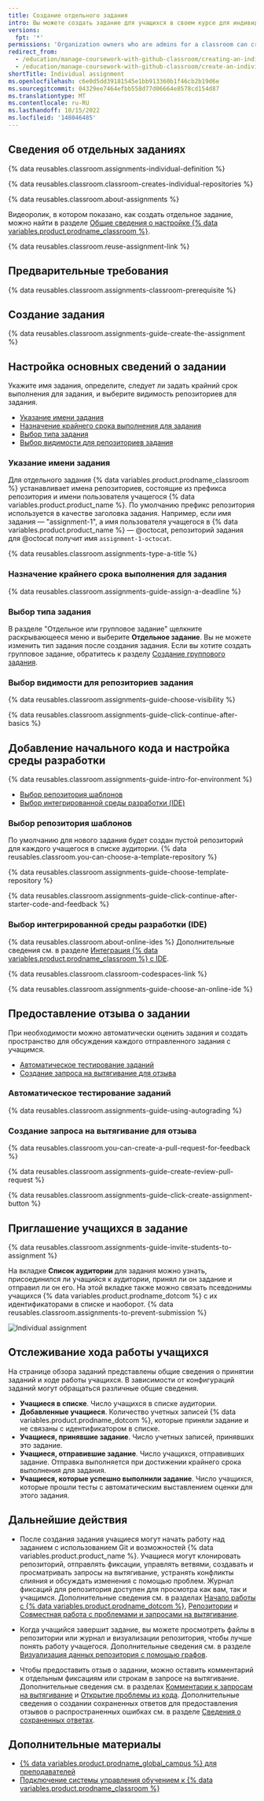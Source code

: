```yaml
---
title: Создание отдельного задания
intro: Вы можете создать задание для учащихся в своем курсе для индивидуального выполнения.
versions:
  fpt: '*'
permissions: 'Organization owners who are admins for a classroom can create and manage individual assignments for a classroom. {% data reusables.classroom.classroom-admins-link %}'
redirect_from:
  - /education/manage-coursework-with-github-classroom/creating-an-individual-assignment
  - /education/manage-coursework-with-github-classroom/create-an-individual-assignment
shortTitle: Individual assignment
ms.openlocfilehash: c6e0d5dd39181545e1bb913360b1f46cb2b19d6e
ms.sourcegitcommit: 04329ee7464efbb558d77d06664e8578cd154d87
ms.translationtype: MT
ms.contentlocale: ru-RU
ms.lasthandoff: 10/15/2022
ms.locfileid: '148046485'
---
```

## Сведения об отдельных заданиях

{% data reusables.classroom.assignments-individual-definition %}

{% data reusables.classroom.classroom-creates-individual-repositories %}

{% data reusables.classroom.about-assignments %}

Видеоролик, в котором показано, как создать отдельное задание, можно найти в разделе [Общие сведения о настройке {% data variables.product.prodname_classroom %}](/education/manage-coursework-with-github-classroom/basics-of-setting-up-github-classroom).

{% data reusables.classroom.reuse-assignment-link %}

## Предварительные требования

{% data reusables.classroom.assignments-classroom-prerequisite %}

## Создание задания

{% data reusables.classroom.assignments-guide-create-the-assignment %}

## Настройка основных сведений о задании

Укажите имя задания, определите, следует ли задать крайний срок выполнения для задания, и выберите видимость репозиториев для задания.

- [Указание имени задания](#naming-an-assignment)
- [Назначение крайнего срока выполнения для задания](#assigning-a-deadline-for-an-assignment)
- [Выбор типа задания](#choosing-an-assignment-type)
- [Выбор видимости для репозиториев задания](#choosing-a-visibility-for-assignment-repositories)

### Указание имени задания

Для отдельного задания {% data variables.product.prodname_classroom %} устанавливает имена репозиториев, состоящие из префикса репозитория и имени пользователя учащегося {% data variables.product.product_name %}. По умолчанию префикс репозитория используется в качестве заголовка задания. Например, если имя задания — "assignment-1", а имя пользователя учащегося в {% data variables.product.product_name %} — @octocat, репозиторий задания для @octocat получит имя `assignment-1-octocat`.

{% data reusables.classroom.assignments-type-a-title %}

### Назначение крайнего срока выполнения для задания

{% data reusables.classroom.assignments-guide-assign-a-deadline %}

### Выбор типа задания

В разделе "Отдельное или групповое задание" щелкните раскрывающееся меню и выберите **Отдельное задание**. Вы не можете изменить тип задания после создания задания. Если вы хотите создать групповое задание, обратитесь к разделу [Создание группового задания](/education/manage-coursework-with-github-classroom/create-a-group-assignment).

### Выбор видимости для репозиториев задания

{% data reusables.classroom.assignments-guide-choose-visibility %}

{% data reusables.classroom.assignments-guide-click-continue-after-basics %}

## Добавление начального кода и настройка среды разработки

{% data reusables.classroom.assignments-guide-intro-for-environment %}

- [Выбор репозитория шаблонов](#choosing-a-template-repository)
- [Выбор интегрированной среды разработки (IDE)](#choosing-an-integrated-development-environment-ide)

### Выбор репозитория шаблонов

По умолчанию для нового задания будет создан пустой репозиторий для каждого учащегося в списке аудитории. {% data reusables.classroom.you-can-choose-a-template-repository %}

{% data reusables.classroom.assignments-guide-choose-template-repository %}

{% data reusables.classroom.assignments-guide-click-continue-after-starter-code-and-feedback %}

### Выбор интегрированной среды разработки (IDE)

{% data reusables.classroom.about-online-ides %} Дополнительные сведения см. в разделе [Интеграция {% data variables.product.prodname_classroom %} с IDE](/education/manage-coursework-with-github-classroom/integrate-github-classroom-with-an-ide).

{% data reusables.classroom.classroom-codespaces-link %}

{% data reusables.classroom.assignments-guide-choose-an-online-ide %}

## Предоставление отзыва о задании

При необходимости можно автоматически оценить задания и создать пространство для обсуждения каждого отправленного задания с учащимся.

- [Автоматическое тестирование заданий](#testing-assignments-automatically)
- [Создание запроса на вытягивание для отзыва](#creating-a-pull-request-for-feedback)

### Автоматическое тестирование заданий

{% data reusables.classroom.assignments-guide-using-autograding %}

### Создание запроса на вытягивание для отзыва

{% data reusables.classroom.you-can-create-a-pull-request-for-feedback %}

{% data reusables.classroom.assignments-guide-create-review-pull-request %}

{% data reusables.classroom.assignments-guide-click-create-assignment-button %}

## Приглашение учащихся в задание

{% data reusables.classroom.assignments-guide-invite-students-to-assignment %}

На вкладке **Список аудитории** для задания можно узнать, присоединился ли учащийся к аудитории, принял ли он задание и отправил ли он его. На этой вкладке также можно связать псевдонимы учащихся {% data variables.product.prodname_dotcom %} с их идентификаторами в списке и наоборот. {% data reusables.classroom.assignments-to-prevent-submission %}

<div class="procedural-image-wrapper">
  <img alt="Individual assignment" class="procedural-image-wrapper" src="/assets/images/help/classroom/assignment-individual-hero.png">
</div>

## Отслеживание хода работы учащихся
На странице обзора заданий представлены общие сведения о принятии заданий и ходе работы учащихся. В зависимости от конфигураций заданий могут обращаться различные общие сведения.

- **Учащиеся в списке**. Число учащихся в списке аудитории.
- **Добавленные учащиеся**. Количество учетных записей {% data variables.product.prodname_dotcom %}, которые приняли задание и не связаны с идентификатором в списке.
-  **Учащиеся, принявшие задание**. Число учетных записей, принявших это задание.
-  **Учащиеся, отправившие задание**. Число учащихся, отправивших задание. Отправка выполняется при достижении крайнего срока выполнения для задания.
-  **Учащиеся, которые успешно выполнили задание**. Число учащихся, которые прошли тесты с автоматическим выставлением оценки для этого задания.

## Дальнейшие действия

- После создания задания учащиеся могут начать работу над заданием с использованием Git и возможностей {% data variables.product.product_name %}. Учащиеся могут клонировать репозиторий, отправлять фиксации, управлять ветвями, создавать и просматривать запросы на вытягивание, устранять конфликты слияния и обсуждать изменения с помощью проблем. Журнал фиксаций для репозитория доступен для просмотра как вам, так и учащимся. Дополнительные сведения см. в разделах [Начало работы с {% data variables.product.prodname_dotcom %}](/github/getting-started-with-github), [Репозитории](/repositories) и [Совместная работа с проблемами и запросами на вытягивание](/github/collaborating-with-issues-and-pull-requests).

- Когда учащийся завершит задание, вы можете просмотреть файлы в репозитории или журнал и визуализации репозитория, чтобы лучше понять работу учащегося. Дополнительные сведения см. в разделе [Визуализация данных репозитория с помощью графов](/github/visualizing-repository-data-with-graphs).

- Чтобы предоставить отзыв о задании, можно оставить комментарий к отдельным фиксациям или строкам в запросе на вытягивание. Дополнительные сведения см. в разделах [Комментарии к запросам на вытягивание](/pull-requests/collaborating-with-pull-requests/reviewing-changes-in-pull-requests/commenting-on-a-pull-request) и [Открытие проблемы из кода](/github/managing-your-work-on-github/opening-an-issue-from-code). Дополнительные сведения о создании сохраненных ответов для предоставления отзывов о распространенных ошибках см. в разделе [Сведения о сохраненных ответах](/github/writing-on-github/about-saved-replies).

## Дополнительные материалы

- [{% data variables.product.prodname_global_campus %} для преподавателей](/education/explore-the-benefits-of-teaching-and-learning-with-github-education/github-global-campus-for-teachers)
- [Подключение системы управления обучением к {% data variables.product.prodname_classroom %}](/education/manage-coursework-with-github-classroom/teach-with-github-classroom/connect-a-learning-management-system-course-to-a-classroom)
